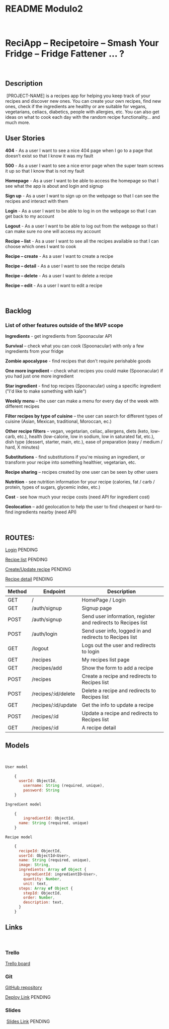 # README Modulo2
​
# ReciApp – Recipetoire – Smash Your Fridge – Fridge Fattener … ?
​
## Description
​
[PROJECT-NAME] is a recipes app for helping you keep track of your recipes and discover new ones. You can create your own recipes, find new ones, check if the ingredients are healthy or are suitable for vegans, vegetarians, celiacs, diabetics, people with allergies, etc. You can also get ideas  on what to cook each day with the random recipe functionality… and much more.
​
## User Stories
**404** - As a user I want to see a nice 404 page when I go to a page that doesn’t exist so that I know it was my fault

**500** - As a user I want to see a nice error page when the super team screws it up so that I know that is not my fault

**Homepage** - As a user I want to be able to access the homepage so that I see what the app is about and login and signup

**Sign up** - As a user I want to sign up on the webpage so that I can see the recipes and interact with them

**Login** - As a user I want to be able to log in on the webpage so that I can get back to my account

**Logout** - As a user I want to be able to log out from the webpage so that I can make sure no one will access my account  

​**Recipe – list** - As a user I want to see all the recipes available so that I can choose which ones I want to cook  

**Recipe – create** - As a user I want to create a recipe

**Recipe – detail** - As a user I want to see the recipe details

**Recipe – delete** - As a user I want to delete a recipe  

**Recipe – edit** - As a user I want to edit a recipe

​
## Backlog

### List of other features outside of the MVP scope

**Ingredients** - get ingredients from Spoonacular API

**Survival** – check what you can cook (Spoonacular) with only a few ingredients from your fridge

**Zombie apocalypse** - find recipes that don't require perishable goods

**One more ingredient** – check what recipes you could make (Spoonacular) if you had just one more ingredient

**Star ingredient** - find top recipes (Spoonacular) using a specific ingredient ("I'd like to make something with kale")

**Weekly menu** – the user can make a menu for every day of the week with different recipes

**Filter recipes by type of cuisine** – the user can search for different types of cuisine (Asian, Mexican, traditional, Moroccan, ec.)

**Other recipe filters** – vegan, vegetarian, celiac, allergens, diets (keto, low-carb, etc.), health (low-calorie, low in sodium, low in saturated fat, etc.), dish type (dessert, starter, main, etc.), ease of preparation (easy / medium / hard, X minutes)

**Substitutions** - find substitutions if you're missing an ingredient, or transform your recipe into something healthier, vegetarian, etc.

**Recipe sharing** – recipes created by one user can be seen by other users

**Nutrition** - see nutrition information for your recipe (calories, fat / carb / protein, types of sugars, glycemic index, etc.)

**Cost** - see how much your recipe costs (need API for ingredient cost)

**Geolocation** – add geolocation to help the user to find cheapest or hard-to-find  ingredients nearby (need API)

​
## ROUTES:

[Login](https://www.notion.so) PENDING

[Recipe list](https://www.notion.so) PENDING

[Create/Update recipe](https://www.notion.so) PENDING

[Recipe detail](https://www.notion.so) PENDING

Method  | Endpoint  | Description  |
|---|---|---|
| GET | / | HomePage / Login |
| GET | /auth/signup | Signup page |
| POST | /auth/signup | Send user information, register and redirects to Recipes list |
| POST | /auth/login | Send user info, logged in and redirects to Recipes list |
| GET | /logout | Logs out the user and redirects to login |​
| GET | /recipes | My recipes list page |
| GET | /recipes/add | Show the form to add a recipe |​
| POST | /recipes | Create a recipe and redirects to Recipes list |​
| POST | /recipes/:id/delete | Delete a recipe and redirects to Recipes list |
| GET | /recipes/:id/update | Get the info to update a recipe |
| POST | /recipes/:id | Update a recipe and redirects to Recipes list |​
| GET | /recipes/:id | A recipe detail |



## Models
​
```Javascript
User model
​
    {
      userId: ObjectId,
    	username: String (required, unique),
    	password: String
    }
​
Ingredient model
​
    { 
    	ingredientId: ObjectId,
      name: String (required, unique)
    }
​
Recipe model

    { 
      recipeId: ObjectId,
      userId: ObjectId<User>,
      name: String (required, unique),
      image: String,
      ingredients: Array of Object {
        ingredientId: ingredientID<User>,
        quantity: Number,
        unit: text,
      steps: Array of Object {
        stepId: ObjectId,
        order: Number,
        description: text,
      }
    }
```

## Links
​
### Trello

[Trello board](https://trello.com/b/5ZZUmgcL/recipe-app)
​
### Git

[GitHub repository](https://github.com/duducarmona/recipes-project-2)

[Deploy Link](http://heroku.com/) PENDING
​
### Slides
​
[Slides Link](http://slides.com/) PENDING
